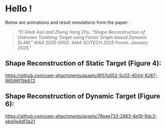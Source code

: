 # Hello !

Below are animations and result simulations from the paper:

>*"El Ghali Asri and Zheng Hong Zhu. "Shape Reconstruction of Unknown Tumbling Target using Factor Graph-based Dynamic SLAM," AIAA 2025-0002. AIAA SCITECH 2025 Forum. January 2025."*

## **Shape Reconstruction of Static Target (Figure 4):**

https://github.com/user-attachments/assets/8f57c652-5c02-4044-8287-86586f19b872

## **Shape Reconstruction of Dynamic Target (Figure 6):**

https://github.com/user-attachments/assets/78eee733-2883-4e19-9dc3-ebe0e4df3a21

